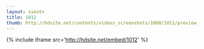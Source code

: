 ```yaml
---
layout: sieutv
title: 1012
thumb: http://hdsite.net/contents/videos_screenshots/1000/1012/preview_360p.mp4.jpg
---
```

{% include iframe src='http://hdsite.net/embed/1012' %}
 
